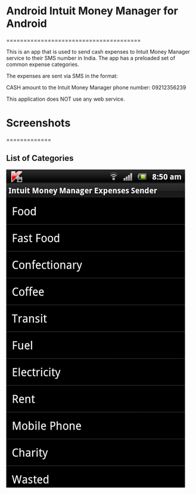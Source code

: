 # Android Intuit Money Manager for Android
=======================================

This is an app that is used to send cash expenses to Intuit Money Manager service to their SMS number in India. The app has a preloaded set of common expense categories. 

The expenses are sent via SMS in the format:

CASH <EXPENESE VALUE> <EXPENSE NAME> amount to the Intuit Money Manager phone number: 09212356239

This application does NOT use any web service. 

# Screenshots 
=============


## List of Categories

![List](images/1.png)
